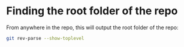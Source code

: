 # Finding the root folder of the repo

From anywhere in the repo, this will output the root folder of the repo:

```bash
git rev-parse --show-toplevel
```
